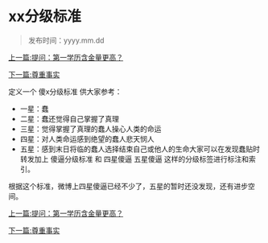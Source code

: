 # xx分级标准

> 发布时间：yyyy.mm.dd

[上一篇:提问：第一学历含金量更高？](/social/article105)  

[下一篇:尊重事实](/social/article107)  

定义一个 傻x分级标准 供大家参考：  

* 一星：蠢   
* 二星：蠢还觉得自己掌握了真理  
* 三星：觉得掌握了真理的蠢人操心人类的命运   
* 四星：对人类命运感到绝望的蠢人悲天悯人   
* 五星：感到末日将临的蠢人选择结束自己或他人的生命大家可以在发现蠢贴时转发加上 傻逼分级标准 和 四星傻逼  五星傻逼 这样的分级标签进行标注和索引。    

根据这个标准，微博上四星傻逼已经不少了，五星的暂时还没发现，还有进步空间。

[上一篇:提问：第一学历含金量更高？](/social/article105)  

[下一篇:尊重事实](/social/article107) 